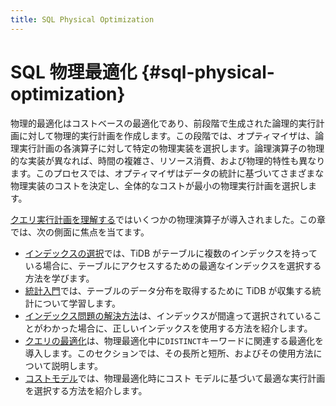 ```yaml
---
title: SQL Physical Optimization
---
```


# SQL 物理最適化 {#sql-physical-optimization}

物理的最適化はコストベースの最適化であり、前段階で生成された論理的実行計画に対して物理的実行計画を作成します。この段階では、オプティマイザは、論理実行計画の各演算子に対して特定の物理実装を選択します。論理演算子の物理的な実装が異なれば、時間の複雑さ、リソース消費、および物理的特性も異なります。このプロセスでは、オプティマイザはデータの統計に基づいてさまざまな物理実装のコストを決定し、全体的なコストが最小の物理実行計画を選択します。

[クエリ実行計画を理解する](/explain-overview.md)ではいくつかの物理演算子が導入されました。この章では、次の側面に焦点を当てます。

-   [インデックスの選択](/choose-index.md)では、TiDB がテーブルに複数のインデックスを持っている場合に、テーブルにアクセスするための最適なインデックスを選択する方法を学びます。
-   [統計入門](/statistics.md)では、テーブルのデータ分布を取得するために TiDB が収集する統計について学習します。
-   [インデックス問題の解決方法](/wrong-index-solution.md)は、インデックスが間違って選択されていることがわかった場合に、正しいインデックスを使用する方法を紹介します。
-   [クエリの最適化](/agg-distinct-optimization.md)は、物理最適化中に`DISTINCT`キーワードに関連する最適化を導入します。このセクションでは、その長所と短所、およびその使用方法について説明します。
-   [コストモデル](/cost-model.md)では、物理最適化時にコスト モデルに基づいて最適な実行計画を選択する方法を紹介します。
